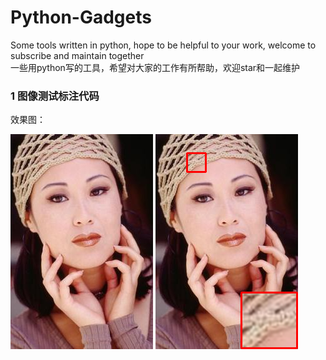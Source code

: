 # Python-Gadgets
Some tools written in python, hope to be helpful to your work, welcome to subscribe and maintain together  
一些用python写的工具，希望对大家的工作有所帮助，欢迎star和一起维护


### 1 图像测试标注代码
效果图：

![](image_annotation/image_annotation_Python/woman_GT.bmp)
![](image_annotation/image_annotation_Python/output.png)

